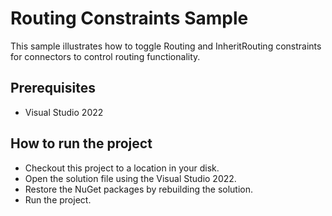 # Routing Constraints Sample

This sample illustrates how to toggle Routing and InheritRouting constraints for connectors to control routing functionality.

## Prerequisites

* Visual Studio 2022

## How to run the project

* Checkout this project to a location in your disk.
* Open the solution file using the Visual Studio 2022.
* Restore the NuGet packages by rebuilding the solution.
* Run the project.

